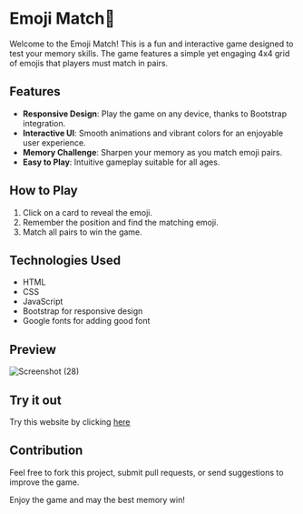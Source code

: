 # Emoji Match🧠
Welcome to the Emoji Match! This is a fun and interactive game designed to test your memory skills. The game features a simple yet engaging 4x4 grid of emojis that players must match in pairs.
## Features
- **Responsive Design**: Play the game on any device, thanks to Bootstrap integration.
- **Interactive UI**: Smooth animations and vibrant colors for an enjoyable user experience.
- **Memory Challenge**: Sharpen your memory as you match emoji pairs.
- **Easy to Play**: Intuitive gameplay suitable for all ages.

## How to Play
1. Click on a card to reveal the emoji.
2. Remember the position and find the matching emoji.
3. Match all pairs to win the game.

## Technologies Used
- HTML
- CSS
- JavaScript
- Bootstrap for responsive design
- Google fonts for adding good font

## Preview
![Screenshot (28)](https://github.com/Harshit2012/Emoji-Match/assets/105143145/46c6fda8-9c84-45e3-98fc-db308b8f2c57)

## Try it out
Try this website by clicking [here](https://harshit2012.github.io/Emoji-Match/)

## Contribution
Feel free to fork this project, submit pull requests, or send suggestions to improve the game.

Enjoy the game and may the best memory win!
